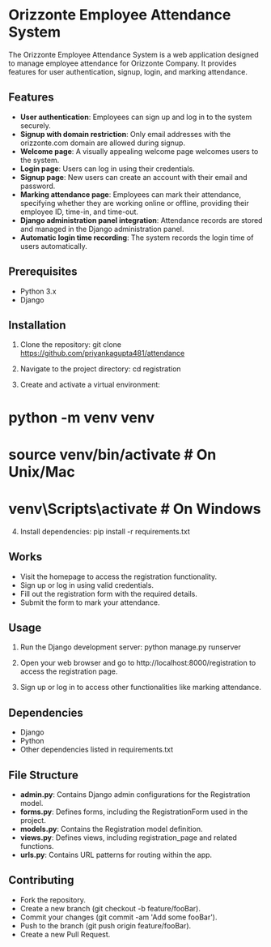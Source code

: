 # Orizzonte Employee Attendance System

The Orizzonte Employee Attendance System is a web application designed to manage employee attendance for Orizzonte Company. It provides features for user authentication, signup, login, and marking attendance.

## Features

- **User authentication**: Employees can sign up and log in to the system securely.
- **Signup with domain restriction**: Only email addresses with the orizzonte.com domain are allowed during signup.
- **Welcome page**: A visually appealing welcome page welcomes users to the system.
- **Login page**: Users can log in using their credentials.
- **Signup page**: New users can create an account with their email and password.
- **Marking attendance page**: Employees can mark their attendance, specifying whether they are working online or offline, providing their employee ID, time-in, and time-out.
- **Django administration panel integration**: Attendance records are stored and managed in the Django administration panel.
- **Automatic login time recording**: The system records the login time of users automatically.


## Prerequisites

- Python 3.x
- Django

## Installation

1. Clone the repository:
git clone https://github.com/priyankagupta481/attendance

2. Navigate to the project directory:
cd registration


3. Create and activate a virtual environment:
# python -m venv venv
# source venv/bin/activate # On Unix/Mac
# venv\Scripts\activate # On Windows


4. Install dependencies:
pip install -r requirements.txt

## Works

- Visit the homepage to access the registration functionality.
- Sign up or log in using valid credentials.
- Fill out the registration form with the required details.
- Submit the form to mark your attendance.

## Usage

1. Run the Django development server:
python manage.py runserver

2. Open your web browser and go to http://localhost:8000/registration to access the registration page.

3. Sign up or log in to access other functionalities like marking attendance.

## Dependencies
- Django
- Python
- Other dependencies listed in requirements.txt

## File Structure
- **admin.py**: Contains Django admin configurations for the Registration model.
- **forms.py**: Defines forms, including the RegistrationForm used in the project.
- **models.py**: Contains the Registration model definition.
- **views.py**: Defines views, including registration_page and related functions.
- **urls.py**: Contains URL patterns for routing within the app.


## Contributing
- Fork the repository.
- Create a new branch (git checkout -b feature/fooBar).
- Commit your changes (git commit -am 'Add some fooBar').
- Push to the branch (git push origin feature/fooBar).
- Create a new Pull Request.
